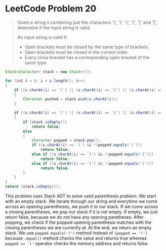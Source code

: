 # LeetCode Problem 20 

> Given a string s containing just the characters '(', ')', '{', '}', '[' and ']', determine if the input string is valid.
>
> An input string is valid if:
>
> * Open brackets must be closed by the same type of brackets.
> * Open brackets must be closed in the correct order.
> * Every close bracket has a corresponding open bracket of the same type.

```java
Stack<Character> stack = new Stack<>();

for (int i = 0; i < s.length(); i++)
{
    if ((s.charAt(i) == '(') || (s.charAt(i) == '{') || (s.charAt(i) == '['))
    {
        Character pushed = stack.push(s.charAt(i));
    }

    if ((s.charAt(i) == ')') || (s.charAt(i) == '}') || (s.charAt(i) == ']'))
    {
        if (stack.isEmpty())
            return false;
        else
        {
            Character popped = stack.pop();
            if ((s.charAt(i) == ')') && !(popped.equals('(')))
                return false;
            else if ((s.charAt(i) == '}') && !(popped.equals('{'))) 
                return false;
            else if ((s.charAt(i) == ']') && !(popped.equals('['))) 
                return false;      
        }
    }
}
return (stack.isEmpty());
```

This problem uses Stack ADT to solve valid parenthesis problem. We start with an empty stack. We iterate through our string and everytime we come across an opening parentheses, we push it to our stack. If we come across a closing parentheses, we pop our stack if it is not empty. If empty, we just return false, because we do not have any opening paretheses. After popping, we check if the popped opening parenthesis matches with the closing parentheses we are currently at. At the end, we return an empty stack. We use `popped.equals('(')` method instead of `(popped == '(')` because `.equal()` method checks the value and returns true whereas `popped == '('` operator checks the memory address and returns false.